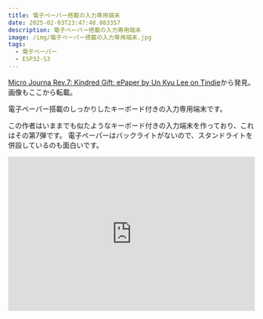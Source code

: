 ```yaml
---
title: 電子ペーパー搭載の入力専用端末
date: 2025-02-03T23:47:48.883357
description: 電子ペーパー搭載の入力専用端末
image: /img/電子ペーパー搭載の入力専用端末.jpg
tags:
  - 電子ペーパー
  - ESP32-S3
---
```

[Micro Journa Rev.7: Kindred Gift: ePaper by Un Kyu Lee on Tindie](https://www.tindie.com/products/unkyulee/micro-journa-rev7-kindred-gift-epaper/)から発見。画像もここから転載。

電子ペーパー搭載のしっかりしたキーボード付きの入力専用端末です。

この作者はいままでも似たようなキーボード付きの入力端末を作っており、これはその第7弾です。
電子ペーパーはバックライトがないので、スタンドライトを併設しているのも面白いです。

<iframe width="100%" height="315" src="https://www.youtube.com/embed/lNPzFL1a6mI" title="YouTube video player" frameborder="0" allow="accelerometer; autoplay; clipboard-write; encrypted-media; gyroscope; picture-in-picture" allowfullscreen></iframe>



